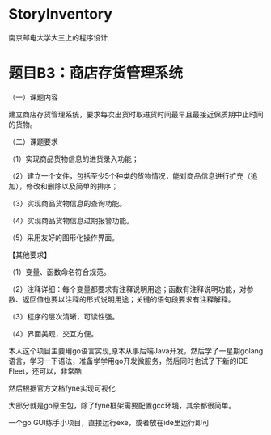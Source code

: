 # StoryInventory
南京邮电大学大三上的程序设计

# 题目B3：商店存货管理系统

（一）课题内容

建立商店存货管理系统，要求每次出货时取进货时间最早且最接近保质期中止时间的货物。

（二）课题要求

（1）实现商品货物信息的进货录入功能；

（2）建立一个文件，包括至少5个种类的货物情况，能对商品信息进行扩充（追加），修改和删除以及简单的排序；

（3）实现商品货物信息的查询功能。

（4）实现商品货物信息过期报警功能。

（5）采用友好的图形化操作界面。

【其他要求】

（1）变量、函数命名符合规范。

（2）注释详细：每个变量都要求有注释说明用途；函数有注释说明功能，对参数、返回值也要以注释的形式说明用途；关键的语句段要求有注释解释。

（3）程序的层次清晰，可读性强。

（4）界面美观，交互方便。


本人这个项目主要用go语言实现,原本从事后端Java开发，然后学了一星期golang语言，学习一下语法，准备学学用go开发微服务，然后同时也试了下新的IDE Fleet，还可以，非常酷

然后根据官方文档fyne实现可视化

大部分就是go原生包，除了fyne框架需要配置gcc环境，其余都很简单。

一个go GUI练手小项目，直接运行exe，或者放在ide里运行即可
